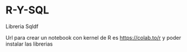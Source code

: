 # R-Y-SQL
Libreria Sqldf

Url para crear un notebook con kernel de R es https://colab.to/r y poder instalar las librerias
